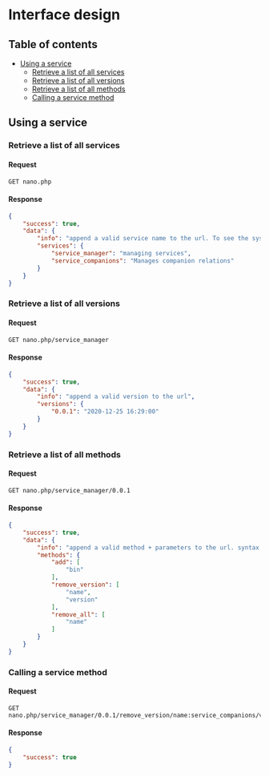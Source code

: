 # Interface design

## Table of contents
- [Using a service](#using-a-service)
    - [Retrieve a list of all services](#retrieve-a-list-of-all-services)
    - [Retrieve a list of all versions](#retrieve-a-list-of-all-versions)
    - [Retrieve a list of all methods](#retrieve-a-list-of-all-methods)
    - [Calling a service method](#calling-a-service-method)

## Using a service

### Retrieve a list of all services
#### Request
```url
GET nano.php
```
#### Response
```json
{
    "success": true,
    "data": {
        "info": "append a valid service name to the url. To see the system documentation use '~/docs' instead of '~/nano.php'",
        "services": {
            "service_manager": "managing services",
            "service_companions": "Manages companion relations"
        }
    }
}
```

### Retrieve a list of all versions
#### Request
```url
GET nano.php/service_manager
```
#### Response
```json
{
    "success": true,
    "data": {
        "info": "append a valid version to the url",
        "versions": {
            "0.0.1": "2020-12-25 16:29:00"
        }
    }
}
```

### Retrieve a list of all methods
#### Request
```url
GET nano.php/service_manager/0.0.1
```
#### Response
```json
{
    "success": true,
    "data": {
        "info": "append a valid method + parameters to the url. syntax: '~/nano.php/$service/$version/$method/$parameter1:$value1/$parameter2:$value2'",
        "methods": {
            "add": [
                "bin"
            ],
            "remove_version": [
                "name",
                "version"
            ],
            "remove_all": [
                "name"
            ]
        }
    }
}
```

### Calling a service method
#### Request
```url
GET nano.php/service_manager/0.0.1/remove_version/name:service_companions/version:0.0.1
```
#### Response
```json
{
    "success": true
}
```